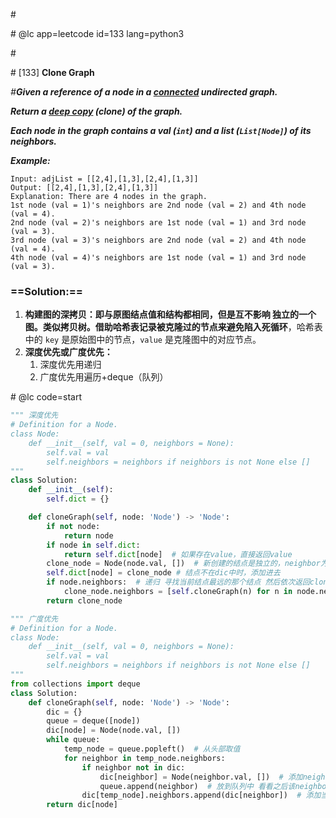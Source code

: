 \#

\# @lc app=leetcode id=133 lang=python3

\#

\# [133] **Clone Graph**

*\#**Given a reference of a node in a [connected](https://en.wikipedia.org/wiki/Connectivity_(graph_theory)#Connected_graph) undirected graph.***

***Return a [deep copy](https://en.wikipedia.org/wiki/Object_copying#Deep_copy) (clone) of the graph.***

***Each node in the graph contains a val (`int`) and a list (`List[Node]`) of its neighbors.***

***Example:***

```
Input: adjList = [[2,4],[1,3],[2,4],[1,3]]
Output: [[2,4],[1,3],[2,4],[1,3]]
Explanation: There are 4 nodes in the graph.
1st node (val = 1)'s neighbors are 2nd node (val = 2) and 4th node (val = 4).
2nd node (val = 2)'s neighbors are 1st node (val = 1) and 3rd node (val = 3).
3rd node (val = 3)'s neighbors are 2nd node (val = 2) and 4th node (val = 4).
4th node (val = 4)'s neighbors are 1st node (val = 1) and 3rd node (val = 3).
```

### ==Solution:==

1. **构建图的深拷贝：**即与原图结点值和结构都相同，但是互不影响 独立的一个图。类似拷贝树。**借助哈希表**记录被克隆过的节点来**避免陷入死循环**，哈希表中的 `key` 是原始图中的节点，`value` 是克隆图中的对应节点。
2. **深度优先或广度优先：**
   1. 深度优先用递归
   2. 广度优先用遍历+deque（队列）

\# @lc code=start

```python
""" 深度优先
# Definition for a Node.
class Node:
    def __init__(self, val = 0, neighbors = None):
        self.val = val
        self.neighbors = neighbors if neighbors is not None else []
"""
class Solution:
    def __init__(self):
        self.dict = {}

    def cloneGraph(self, node: 'Node') -> 'Node':
        if not node:
            return node
        if node in self.dict:
            return self.dict[node]  # 如果存在value，直接返回value
        clone_node = Node(node.val, [])  # 新创建的结点是独立的，neighbor为空
        self.dict[node] = clone_node # 结点不在dic中时，添加进去
        if node.neighbors:  # 递归 寻找当前结点最远的那个结点 然后依次返回clone_node
            clone_node.neighbors = [self.cloneGraph(n) for n in node.neighbors]
        return clone_node
```



```python
""" 广度优先
# Definition for a Node.
class Node:
    def __init__(self, val = 0, neighbors = None):
        self.val = val
        self.neighbors = neighbors if neighbors is not None else []
"""
from collections import deque
class Solution: 
    def cloneGraph(self, node: 'Node') -> 'Node':
  		dic = {}
        queue = deque([node])
        dic[node] = Node(node.val, [])
        while queue:
            temp_node = queue.popleft()  # 从头部取值
            for neighbor in temp_node.neighbors:
                if neighbor not in dic:
                    dic[neighbor] = Node(neighbor.val, [])  # 添加neighbor值到value中
                    queue.append(neighbor)  # 放到队列中 看看之后该neighbor有没有再细分的neighbor
                dic[temp_node].neighbors.append(dic[neighbor])  # 添加当前结点的neighbor 即创造深拷贝neighbor
        return dic[node]
```

